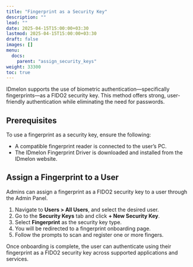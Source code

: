 ```yaml
---
title: "Fingerprint as a Security Key"
description: ""
lead: ""
date: 2025-04-15T15:00:00+03:30
lastmod: 2025-04-15T15:00:00+03:30
draft: false
images: []
menu:
  docs:
    parent: "assign_security_keys"
weight: 33300
toc: true
---
```


IDmelon supports the use of biometric authentication—specifically fingerprints—as a FIDO2 security key. This method offers strong, user-friendly authentication while eliminating the need for passwords.

## Prerequisites

To use a fingerprint as a security key, ensure the following:

- A compatible fingerprint reader is connected to the user’s PC.
- The IDmelon Fingerprint Driver is downloaded and installed from the IDmelon website.

## Assign a Fingerprint to a User

Admins can assign a fingerprint as a FIDO2 security key to a user through the Admin Panel.

1. Navigate to **Users > All Users**, and select the desired user.
2. Go to the **Security Keys** tab and click **+ New Security Key**.
3. Select **Fingerprint** as the security key type.
4. You will be redirected to a fingerprint onboarding page.
5. Follow the prompts to scan and register one or more fingers.

Once onboarding is complete, the user can authenticate using their fingerprint as a FIDO2 security key across supported applications and services.
